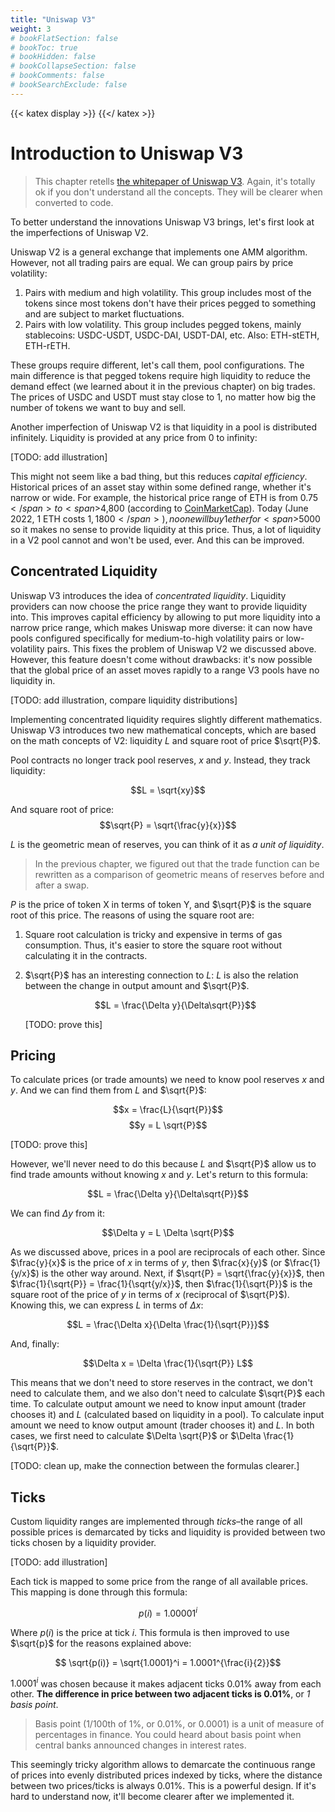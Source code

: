 ```yaml
---
title: "Uniswap V3"
weight: 3
# bookFlatSection: false
# bookToc: true
# bookHidden: false
# bookCollapseSection: false
# bookComments: false
# bookSearchExclude: false
---
```

{{< katex display >}} {{</ katex >}}

# Introduction to Uniswap V3

> This chapter retells [the whitepaper of Uniswap V3](https://uniswap.org/whitepaper-v3.pdf). Again, it's totally ok if
you don't understand all the concepts. They will be clearer when converted to code.

To better understand the innovations Uniswap V3 brings, let's first look at the imperfections of Uniswap V2.

Uniswap V2 is a general exchange that implements one AMM algorithm. However, not all trading pairs are equal. We can group
pairs by price volatility:

1. Pairs with medium and high volatility. This group includes most of the tokens since most tokens don't have their
prices pegged to something and are subject to market fluctuations.
1. Pairs with low volatility. This group includes pegged tokens, mainly stablecoins: USDC-USDT, USDC-DAI, USDT-DAI, etc.
Also: ETH-stETH, ETH-rETH.

These groups require different, let's call them, pool configurations. The main difference is that pegged tokens require
high liquidity to reduce the demand effect (we learned about it in the previous chapter) on big trades. The prices of
USDC and USDT must stay close to 1, no matter how big the number of tokens we want to buy and sell.

Another imperfection of Uniswap V2 is that liquidity in a pool is distributed infinitely. Liquidity is provided at any
price from 0 to infinity:

[TODO: add illustration]

This might not seem like a bad thing, but this reduces *capital efficiency*. Historical prices of an asset stay within
some defined range, whether it's narrow or wide. For example, the historical price range of ETH is from <span>$0.75</span>
to <span>$4,800</span> (according to [CoinMarketCap](https://coinmarketcap.com/currencies/ethereum/)). Today (June 2022,
 1 ETH costs <span>$1,1800</span>), no one will buy 1 ether for <span>$5000</span> so it makes no sense to provide
 liquidity at this price. Thus, a lot of liquidity in a V2 pool cannot and won't be used, ever. And this can be improved.

## Concentrated Liquidity

Uniswap V3 introduces the idea of *concentrated liquidity*. Liquidity providers can now choose the price range they want
to provide liquidity into. This improves capital efficiency by allowing to put more liquidity into a narrow price range,
which makes Uniswap more diverse: it can now have pools configured specifically for medium-to-high volatility pairs or
low-volatility pairs. This fixes the problem of Uniswap V2 we discussed above. However, this feature doesn't come without
drawbacks: it's now possible that the global price of an asset moves rapidly to a range V3 pools have no liquidity in.

[TODO: add illustration, compare liquidity distributions]

Implementing concentrated liquidity requires slightly different mathematics. Uniswap V3 introduces two new mathematical
concepts, which are based on the math concepts of V2: liquidity $L$ and square root of price $\sqrt{P}$.

 Pool contracts no longer track pool reserves, $x$ and $y$. Instead, they track liquidity:

$$L = \sqrt{xy}$$

And square root of price:
$$\sqrt{P} = \sqrt{\frac{y}{x}}$$

$L$ is the geometric mean of reserves, you can think of it as *a unit of liquidity*.

> In the previous chapter, we figured out that the trade function can be rewritten as a comparison of geometric means of
reserves before and after a swap.

$P$ is the price of token X in terms of token Y, and $\sqrt{P}$ is the square root of this price. The reasons of using
the square root are:
1. Square root calculation is tricky and expensive in terms of gas consumption. Thus, it's easier to store the square root
without calculating it in the contracts.
1. $\sqrt{P}$ has an interesting connection to $L$: $L$ is also the relation between the change in output amount and $\sqrt{P}$.

    $$L = \frac{\Delta y}{\Delta\sqrt{P}}$$

    [TODO: prove this]



## Pricing

To calculate prices (or trade amounts) we need to know pool reserves $x$ and $y$. And we can find them from $L$ and
$\sqrt{P}$:

$$x = \frac{L}{\sqrt{P}}$$
$$y = L \sqrt{P}$$

[TODO: prove this]

However, we'll never need to do this because $L$ and $\sqrt{P}$ allow us to find trade amounts without knowing
$x$ and $y$. Let's return to this formula:

$$L = \frac{\Delta y}{\Delta\sqrt{P}}$$

We can find $\Delta y$ from it:

$$\Delta y = L \Delta \sqrt{P}$$

As we discussed above, prices in a pool are reciprocals of each other. Since $\frac{y}{x}$ is the price of $x$ in terms
of $y$, then $\frac{x}{y}$ (or $\frac{1}{y/x}$) is the other way around. Next, if $\sqrt{P} = \sqrt{\frac{y}{x}}$, then
$\frac{1}{\sqrt{P}} = \frac{1}{\sqrt{y/x}}$, then $\frac{1}{\sqrt{P}}$ is the square root of the price of $y$ in terms
of $x$ (reciprocal of $\sqrt{P}$). Knowing this, we can express $L$ in terms of $\Delta x$:

$$L = \frac{\Delta x}{\Delta \frac{1}{\sqrt{P}}}$$

And, finally:

$$\Delta x = \Delta \frac{1}{\sqrt{P}} L$$

This means that we don't need to store reserves in the contract, we don't need to calculate them, and we also don't need
to calculate $\sqrt{P}$ each time. To calculate output amount we need to know input amount (trader chooses it) and $L$
(calculated based on liquidity in a pool). To calculate input amount we need to know output amount (trader chooses it)
and $L$. In both cases, we first need to calculate $\Delta \sqrt{P}$ or $\Delta \frac{1}{\sqrt{P}}$.

[TODO: clean up, make the connection between the formulas clearer.]

## Ticks

Custom liquidity ranges are implemented through *ticks*–the range of all possible prices is demarcated by ticks and
liquidity is provided between two ticks chosen by a liquidity provider. 

[TODO: add illustration]

Each tick is mapped to some price from the range of all available prices. This mapping is done through this formula:

$$p(i) = 1.00001^i$$

Where $p(i)$ is the price at tick $i$. This formula is then improved to use $\sqrt{p}$ for the reasons explained above:

$$ \sqrt{p(i)} = \sqrt{1.0001}^i = 1.0001^{\frac{i}{2}}$$

$1.0001^i$ was chosen because it makes adjacent ticks 0.01% away from each other. **The difference in price between
two adjacent ticks is 0.01%**, or *1 basis point*.

> Basis point (1/100th of 1%, or 0.01%, or 0.0001) is a unit of measure of percentages in finance. You could heard about
basis point when central banks announced changes in interest rates.

This seemingly tricky algorithm allows to demarcate the continuous range of prices into evenly
distributed prices indexed by ticks, where the distance between two prices/ticks is always 0.01%. This is a powerful
design. If it's hard to understand now, it'll become clearer after we implemented it.